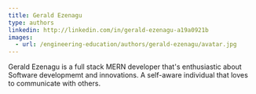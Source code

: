 ```yaml
---
title: Gerald Ezenagu
type: authors
linkedin: http://linkedin.com/in/gerald-ezenagu-a19a0921b
images:
  - url: /engineering-education/authors/gerald-ezenagu/avatar.jpg 
---
```

Gerald Ezenagu is a full stack MERN developer that's enthusiastic about Software developmemt and innovations. A self-aware individual that loves to communicate with others.